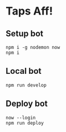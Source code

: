 # Taps Aff!

## Setup bot

```
npm i -g nodemon now
npm i
```

## Local bot

```
npm run develop
```

## Deploy bot

```
now --login
npm run deploy
```
